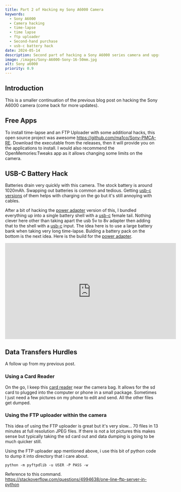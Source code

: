 ```yaml
---
title: Part 2 of Hacking my Sony A6000 Camera 
keywords:
  - Sony A6000
  - Camera hacking
  - time-lapse
  - time lapse
  - ftp uploader
  - Second-hand purchase
  - usb-c battery hack
date: 2024-05-14
description: Second part of hacking a Sony A6000 series camera and upgrading data transfer capabilities.  This one is about free apps with time lapse, ftp uploader, and building usb-c power adapter for on the go.
image: /images/Sony-A6000-Sony-16-50mm.jpg
alt: Sony a6000
priority: 0.9
---
```



## Introduction

This is a smaller continuation of the previous blog post on hacking the Sony A6000 camera (come back for more updates).

## Free Apps

To install time-lapse and an FTP Uploader with some additional hacks, this open source project was awesome https://github.com/ma1co/Sony-PMCA-RE. Download the executable from the releases, then it will provide you on the applications to install. I would also recommend the OpenMemories:Tweaks app as it allows changing some limits on the camera.


## USB-C Battery Hack

Batteries drain very quickly with this camera. The stock battery is around 1020mAh.  Swapping out batteries is common and tedious.  Getting [usb-c versions](https://amzn.to/4bBDFBc) of them helps with charging on the go but it's still annoying with cables.

After a bit of hacking the [power adapter](https://amzn.to/4afC0jy) version of this, I bundled everything up into a single battery shell with a [usb-c](https://amzn.to/44Kd0jk) female tail.  Nothing clever here other than taking apart the usb 5v to 8v adapter then adding that to the shell with a [usb-c](https://amzn.to/44Kd0jk) input.  The idea here is to use a large battery bank when taking very long time-lapse. Bulding a battery pack on the bottom is the next idea. Here is the build for the [power adapter](https://amzn.to/4afC0jy).

<iframe width="560" height="315" src="https://www.youtube.com/embed/uRE7KQktJBk?si=iQUhHBQ98gUw4M6L" title="YouTube video player" frameborder="0" allow="accelerometer; autoplay; clipboard-write; encrypted-media; gyroscope; picture-in-picture; web-share" referrerpolicy="strict-origin-when-cross-origin" allowfullscreen></iframe>

## Data Transfers Hurdles

A follow up from my previous post.

### Using a Card Reader

On the go, I keep this [card reader](https://amzn.to/3UJHEVi) near the camera bag. It allows for the sd card to plugged into the computer or phone in a small package. Sometimes I just need a few pictures on my phone to edit and send.  All the other files get dumped.

### Using the FTP uploader within the camera

This idea of using the FTP uploader is great but it's very slow...  70 files in 13 minutes at full resolution JPEG files. If there is not a lot pictures this makes sense but typically taking the sd card out and data dumping is going to be much quicker still.

Using the FTP uploader app mentioned above, i use this bit of python code to dump it into directory that i care about.

`python -m pyftpdlib -u USER -P PASS -w`

Reference to this command. https://stackoverflow.com/questions/4994638/one-line-ftp-server-in-python




